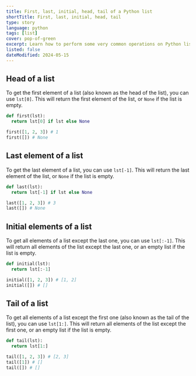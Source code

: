 ```yaml
---
title: First, last, initial, head, tail of a Python list
shortTitle: First, last, initial, head, tail
type: story
language: python
tags: [list]
cover: pop-of-green
excerpt: Learn how to perform some very common operations on Python lists, such as getting the first, last, initial, head, and tail elements.
listed: false
dateModified: 2024-05-15
---
```


## Head of a list

To get the first element of a list (also known as the head of the list), you can use `lst[0]`. This will return the first element of the list, or `None` if the list is empty.

```py
def first(lst):
  return lst[0] if lst else None

first([1, 2, 3]) # 1
first([]) # None
```

## Last element of a list

To get the last element of a list, you can use `lst[-1]`. This will return the last element of the list, or `None` if the list is empty.

```py
def last(lst):
  return lst[-1] if lst else None

last([1, 2, 3]) # 3
last([]) # None
```

## Initial elements of a list

To get all elements of a list except the last one, you can use `lst[:-1]`. This will return all elements of the list except the last one, or an empty list if the list is empty.

```py
def initial(lst):
  return lst[:-1]

initial([1, 2, 3]) # [1, 2]
initial([]) # []
```

## Tail of a list

To get all elements of a list except the first one (also known as the tail of the list), you can use `lst[1:]`. This will return all elements of the list except the first one, or an empty list if the list is empty.

```py
def tail(lst):
  return lst[1:]

tail([1, 2, 3]) # [2, 3]
tail([1]) # []
tail([]) # []
```
